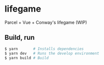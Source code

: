# lifegame

Parcel + Vue + Conway's lifegame (WIP)

## Build, run

```bash
$ yarn       # Installs dependencies
$ yarn dev   # Runs the develop environment
$ yarn build # Build
```

